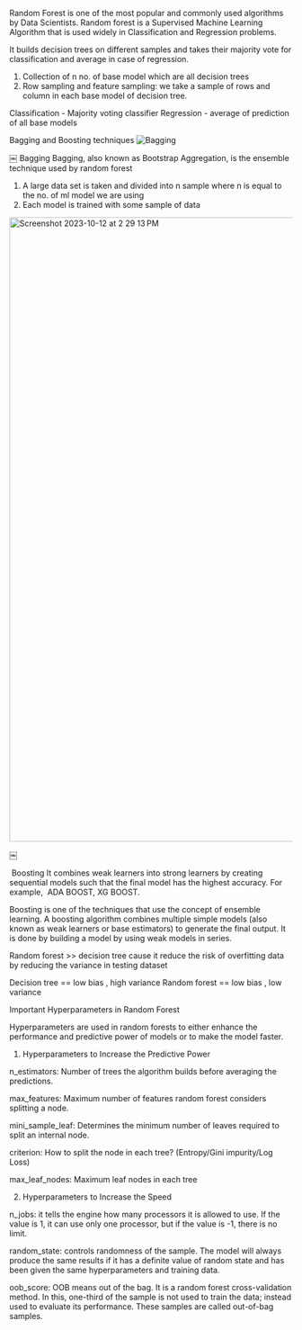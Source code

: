 Random Forest is one of the most popular and commonly used algorithms by Data Scientists. Random forest is a Supervised Machine Learning Algorithm that is used widely in Classification and Regression problems.

 It builds decision trees on different samples and takes their majority vote for classification and average in case of regression.

1. Collection of n no. of base model which are all decision trees
2. Row sampling and feature sampling: we take a sample of rows and column in each base model of decision tree.                         


Classification - Majority voting classifier
Regression - average of prediction of all base models

Bagging and Boosting techniques
![Bagging](https://github.com/zerouchi/Machine-Learning/assets/79967043/886ace11-9b21-42dc-9e29-cc1af4b27a38)

￼
Bagging
Bagging, also known as Bootstrap Aggregation, is the ensemble technique used by random forest
1.  A large data set is taken and divided into n sample where n is equal to the no. of ml model we are using
2. Each model is trained with some sample of data

<img width="1110" alt="Screenshot 2023-10-12 at 2 29 13 PM" src="https://github.com/zerouchi/Machine-Learning/assets/79967043/61c3349d-2a2e-48b7-81db-50b511d54247">


￼

 Boosting
It combines weak learners into strong learners by creating sequential models such that the final model has the highest accuracy. For example,  ADA BOOST, XG BOOST.

Boosting is one of the techniques that use the concept of ensemble learning. A boosting algorithm combines multiple simple models (also known as weak learners or base estimators) to generate the final output. It is done by building a model by using weak models in series.





Random forest >> decision tree cause it reduce the risk of overfitting data by reducing the variance in testing dataset

Decision tree == low bias , high variance
Random forest == low bias , low variance

Important Hyperparameters in Random Forest

Hyperparameters are used in random forests to either enhance the performance and predictive power of models or to make the model faster.

1. Hyperparameters to Increase the Predictive Power

n_estimators: Number of trees the algorithm builds before averaging the predictions.

max_features: Maximum number of features random forest considers splitting a node.

mini_sample_leaf: Determines the minimum number of leaves required to split an internal node.

criterion: How to split the node in each tree? (Entropy/Gini impurity/Log Loss)

max_leaf_nodes: Maximum leaf nodes in each tree

2. Hyperparameters to Increase the Speed

n_jobs: it tells the engine how many processors it is allowed to use. If the value is 1, it can use only one processor, but if the value is -1, there is no limit.

random_state: controls randomness of the sample. The model will always produce the same results if it has a definite value of random state and has been given the same hyperparameters and training data.

oob_score: OOB means out of the bag. It is a random forest cross-validation method. In this, one-third of the sample is not used to train the data; instead used to evaluate its performance. These samples are called out-of-bag samples.

